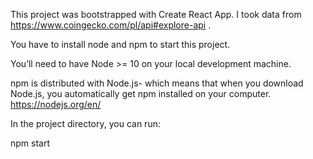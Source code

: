 

This project was bootstrapped with Create React App. I took data from https://www.coingecko.com/pl/api#explore-api .

You have to install node and npm to start this project.

You’ll need to have Node >= 10 on your local development machine.

npm is distributed with Node.js- which means that when you download Node.js, you automatically get npm installed on your computer. https://nodejs.org/en/

In the project directory, you can run:

npm start
